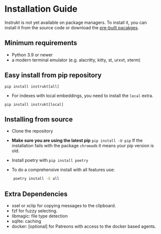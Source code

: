 # Installation Guide

Instrukt is not yet available on package managers. To install it, you can install it from the source code or download the [pre-built pacakges](https://github.com/blob42/Instrukt/releases).

## Minimum requirements

- Python 3.9 or newer
- a modern terminal emulator (e.g. alacritty, kitty, st, urxvt, xterm)

## Easy install from pip repository

`pip install instrukt[all]`

- For indexes with local embeddings, you need to install the `local` extra.

`pip install instrukt[local]`

## Installing from source

- Clone the repository

- **Make sure you are using the latest pip** `pip install -U pip`
If the installation fails with the package `chromadb` it means
your pip version is old.

- Install poetry with `pip install poetry`
- To do a comprehensive install with all features use:

```sh
    poetry install -E all
```

## Extra Dependencies
- xsel or xclip for copying messages to the clipboard.
- fzf for fuzzy selecting.
- libmagic: file type detection
- sqlite: caching
- docker: [optional] for Patreons with access to the docker based agents.

